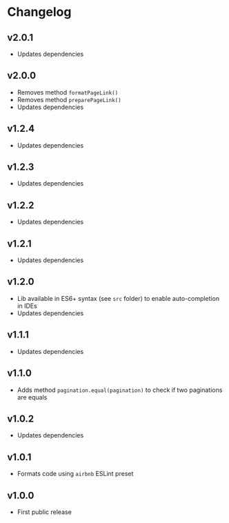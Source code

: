 # Changelog

## v2.0.1
- Updates dependencies

## v2.0.0
- Removes method `formatPageLink()`
- Removes method `preparePageLink()`
- Updates dependencies

## v1.2.4
- Updates dependencies

## v1.2.3
- Updates dependencies

## v1.2.2
- Updates dependencies

## v1.2.1
- Updates dependencies

## v1.2.0
- Lib available in ES6+ syntax (see `src` folder) to enable auto-completion in IDEs
- Updates dependencies

## v1.1.1
- Updates dependencies

## v1.1.0
- Adds method `pagination.equal(pagination)` to check if two paginations are equals

## v1.0.2
- Updates dependencies

## v1.0.1
- Formats code using `airbnb` ESLint preset

## v1.0.0
- First public release
